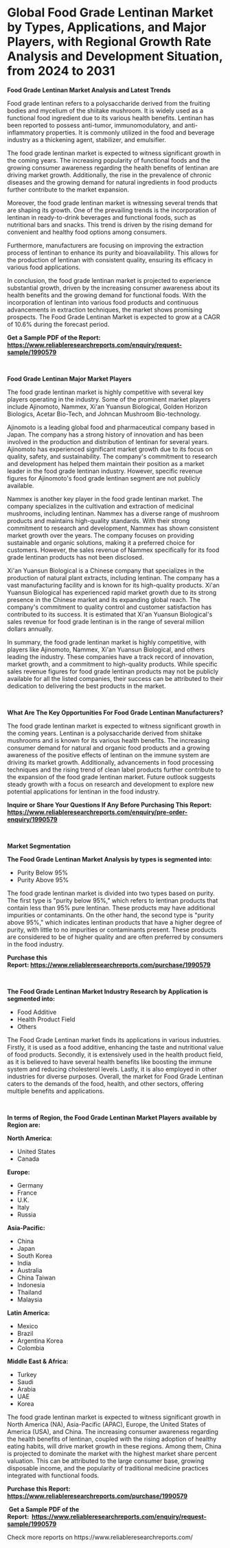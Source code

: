 <p><h1>Global Food Grade Lentinan Market by Types, Applications, and Major Players, with Regional Growth Rate Analysis and Development Situation, from 2024 to 2031</h1></p><p><strong>Food Grade Lentinan Market Analysis and Latest Trends</strong></p>
<p><p>Food grade lentinan refers to a polysaccharide derived from the fruiting bodies and mycelium of the shiitake mushroom. It is widely used as a functional food ingredient due to its various health benefits. Lentinan has been reported to possess anti-tumor, immunomodulatory, and anti-inflammatory properties. It is commonly utilized in the food and beverage industry as a thickening agent, stabilizer, and emulsifier.</p><p>The food grade lentinan market is expected to witness significant growth in the coming years. The increasing popularity of functional foods and the growing consumer awareness regarding the health benefits of lentinan are driving market growth. Additionally, the rise in the prevalence of chronic diseases and the growing demand for natural ingredients in food products further contribute to the market expansion.</p><p>Moreover, the food grade lentinan market is witnessing several trends that are shaping its growth. One of the prevailing trends is the incorporation of lentinan in ready-to-drink beverages and functional foods, such as nutritional bars and snacks. This trend is driven by the rising demand for convenient and healthy food options among consumers.</p><p>Furthermore, manufacturers are focusing on improving the extraction process of lentinan to enhance its purity and bioavailability. This allows for the production of lentinan with consistent quality, ensuring its efficacy in various food applications.</p><p>In conclusion, the food grade lentinan market is projected to experience substantial growth, driven by the increasing consumer awareness about its health benefits and the growing demand for functional foods. With the incorporation of lentinan into various food products and continuous advancements in extraction techniques, the market shows promising prospects. The Food Grade Lentinan Market is expected to grow at a CAGR of 10.6% during the forecast period.</p></p>
<p><strong>Get a Sample PDF of the Report:&nbsp; <a href="https://www.reliableresearchreports.com/enquiry/request-sample/1990579">https://www.reliableresearchreports.com/enquiry/request-sample/1990579</a></strong></p>
<p>&nbsp;</p>
<p><strong>Food Grade Lentinan Major Market Players</strong></p>
<p><p>The food grade lentinan market is highly competitive with several key players operating in the industry. Some of the prominent market players include Ajinomoto, Nammex, Xi'an Yuansun Biological, Golden Horizon Biologics, Acetar Bio-Tech, and Johncan Mushroom Bio-technology.</p><p>Ajinomoto is a leading global food and pharmaceutical company based in Japan. The company has a strong history of innovation and has been involved in the production and distribution of lentinan for several years. Ajinomoto has experienced significant market growth due to its focus on quality, safety, and sustainability. The company's commitment to research and development has helped them maintain their position as a market leader in the food grade lentinan industry. However, specific revenue figures for Ajinomoto's food grade lentinan segment are not publicly available.</p><p>Nammex is another key player in the food grade lentinan market. The company specializes in the cultivation and extraction of medicinal mushrooms, including lentinan. Nammex has a diverse range of mushroom products and maintains high-quality standards. With their strong commitment to research and development, Nammex has shown consistent market growth over the years. The company focuses on providing sustainable and organic solutions, making it a preferred choice for customers. However, the sales revenue of Nammex specifically for its food grade lentinan products has not been disclosed.</p><p>Xi'an Yuansun Biological is a Chinese company that specializes in the production of natural plant extracts, including lentinan. The company has a vast manufacturing facility and is known for its high-quality products. Xi'an Yuansun Biological has experienced rapid market growth due to its strong presence in the Chinese market and its expanding global reach. The company's commitment to quality control and customer satisfaction has contributed to its success. It is estimated that Xi'an Yuansun Biological's sales revenue for food grade lentinan is in the range of several million dollars annually.</p><p>In summary, the food grade lentinan market is highly competitive, with players like Ajinomoto, Nammex, Xi'an Yuansun Biological, and others leading the industry. These companies have a track record of innovation, market growth, and a commitment to high-quality products. While specific sales revenue figures for food grade lentinan products may not be publicly available for all the listed companies, their success can be attributed to their dedication to delivering the best products in the market.</p></p>
<p>&nbsp;</p>
<p><strong>What Are The Key Opportunities For Food Grade Lentinan Manufacturers?</strong></p>
<p><p>The food grade lentinan market is expected to witness significant growth in the coming years. Lentinan is a polysaccharide derived from shiitake mushrooms and is known for its various health benefits. The increasing consumer demand for natural and organic food products and a growing awareness of the positive effects of lentinan on the immune system are driving its market growth. Additionally, advancements in food processing techniques and the rising trend of clean label products further contribute to the expansion of the food grade lentinan market. Future outlook suggests steady growth with a focus on research and development to explore new potential applications for lentinan in the food industry.</p></p>
<p><strong>Inquire or Share Your Questions If Any Before Purchasing This Report: <a href="https://www.reliableresearchreports.com/enquiry/pre-order-enquiry/1990579">https://www.reliableresearchreports.com/enquiry/pre-order-enquiry/1990579</a></strong></p>
<p>&nbsp;</p>
<p><strong>Market Segmentation</strong></p>
<p><strong>The Food Grade Lentinan Market Analysis by types is segmented into:</strong></p>
<p><ul><li>Purity Below 95%</li><li>Purity Above 95%</li></ul></p>
<p><p>The food grade lentinan market is divided into two types based on purity. The first type is "purity below 95%," which refers to lentinan products that contain less than 95% pure lentinan. These products may have additional impurities or contaminants. On the other hand, the second type is "purity above 95%," which indicates lentinan products that have a higher degree of purity, with little to no impurities or contaminants present. These products are considered to be of higher quality and are often preferred by consumers in the food industry.</p></p>
<p><strong>Purchase this Report:&nbsp;<a href="https://www.reliableresearchreports.com/purchase/1990579">https://www.reliableresearchreports.com/purchase/1990579</a></strong></p>
<p>&nbsp;</p>
<p><strong>The Food Grade Lentinan Market Industry Research by Application is segmented into:</strong></p>
<p><ul><li>Food Additive</li><li>Health Product Field</li><li>Others</li></ul></p>
<p><p>The Food Grade Lentinan market finds its applications in various industries. Firstly, it is used as a food additive, enhancing the taste and nutritional value of food products. Secondly, it is extensively used in the health product field, as it is believed to have several health benefits like boosting the immune system and reducing cholesterol levels. Lastly, it is also employed in other industries for diverse purposes. Overall, the market for Food Grade Lentinan caters to the demands of the food, health, and other sectors, offering multiple benefits and applications.</p></p>
<p>&nbsp;</p>
<p><strong>In terms of Region, the Food Grade Lentinan Market Players available by Region are:</strong></p>
<p>
    <p> <strong> North America: </strong>
        <ul>
            <li>United States</li>
            <li>Canada</li>
        </ul>
        </p> 
    <p> <strong> Europe: </strong>
        <ul>
            <li>Germany</li>
            <li>France</li>
            <li>U.K.</li>
            <li>Italy</li>
            <li>Russia</li>
        </ul>
        </p> 
    <p> <strong> Asia-Pacific: </strong>
        <ul>
            <li>China</li>
            <li>Japan</li>
            <li>South Korea</li>
            <li>India</li>
            <li>Australia</li>
            <li>China Taiwan</li>
            <li>Indonesia</li>
            <li>Thailand</li>
            <li>Malaysia</li>
        </ul>
        </p> 
    <p> <strong> Latin America: </strong>
        <ul>
            <li>Mexico</li>
            <li>Brazil</li>
            <li>Argentina Korea</li>
            <li>Colombia</li>
        </ul>
        </p> 
    <p> <strong> Middle East & Africa: </strong>
        <ul>
            <li>Turkey</li>
            <li>Saudi</li>
            <li>Arabia</li>
            <li>UAE</li>
            <li>Korea</li>
        </ul>
    </p>
    </p>
<p><p>The food grade lentinan market is expected to witness significant growth in North America (NA), Asia-Pacific (APAC), Europe, the United States of America (USA), and China. The increasing consumer awareness regarding the health benefits of lentinan, coupled with the rising adoption of healthy eating habits, will drive market growth in these regions. Among them, China is projected to dominate the market with the highest market share percent valuation. This can be attributed to the large consumer base, growing disposable income, and the popularity of traditional medicine practices integrated with functional foods.</p></p>
<p><strong>Purchase this Report: <a href="https://www.reliableresearchreports.com/purchase/1990579">https://www.reliableresearchreports.com/purchase/1990579</a></strong></p>
<p>&nbsp;<strong>Get a Sample PDF of the Report:&nbsp;&nbsp;<a href="https://www.reliableresearchreports.com/enquiry/request-sample/1990579">https://www.reliableresearchreports.com/enquiry/request-sample/1990579</a></strong></p>
<p><strong></strong></p>
<p>Check more reports on https://www.reliableresearchreports.com/</p>